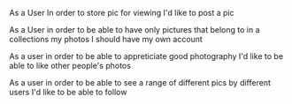 As a User
In order to store pic for viewing
I'd like to post a pic

As a User in order to be able to have only pictures
 that belong to in a collections my photos
 I should have my own account

 As a user 
 in order to be able to appreticiate good photography 
 I'd like to be able to like other people's photos

As a user 
in order to be able to see a range of different pics by different users
I'd like to be able to follow